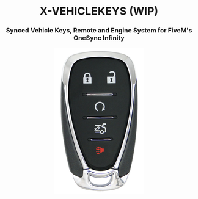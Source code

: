 <h1 align="center"><b>X-VEHICLEKEYS (WIP)</b></h1>

<h3 align="center">Synced Vehicle Keys, Remote and Engine System for FiveM's OneSync Infinity</h3>

<p align="center"><img src="https://github.com/XProject/x-vehiclekeys/blob/master/web/image/keyfob.png"/></p>
